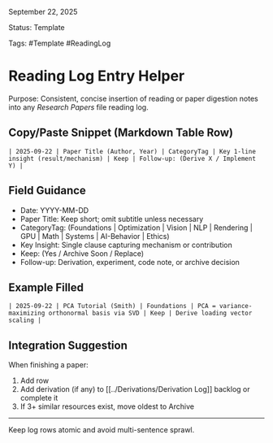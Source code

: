 September 22, 2025

Status: Template

Tags: #Template #ReadingLog

# Reading Log Entry Helper

Purpose: Consistent, concise insertion of reading or paper digestion notes into any *Research Papers* file reading log.

## Copy/Paste Snippet (Markdown Table Row)
```
| 2025-09-22 | Paper Title (Author, Year) | CategoryTag | Key 1-line insight (result/mechanism) | Keep | Follow-up: (Derive X / Implement Y) |
```

## Field Guidance
- Date: YYYY-MM-DD
- Paper Title: Keep short; omit subtitle unless necessary
- CategoryTag: (Foundations | Optimization | Vision | NLP | Rendering | GPU | Math | Systems | AI-Behavior | Ethics)
- Key Insight: Single clause capturing mechanism or contribution
- Keep: (Yes / Archive Soon / Replace)
- Follow-up: Derivation, experiment, code note, or archive decision

## Example Filled
```
| 2025-09-22 | PCA Tutorial (Smith) | Foundations | PCA = variance-maximizing orthonormal basis via SVD | Keep | Derive loading vector scaling |
```

## Integration Suggestion
When finishing a paper:
1. Add row
2. Add derivation (if any) to [[../Derivations/Derivation Log]] backlog or complete it
3. If 3+ similar resources exist, move oldest to Archive

---
Keep log rows atomic and avoid multi-sentence sprawl.
